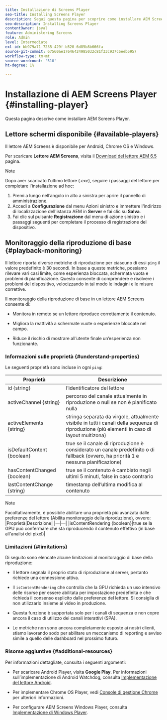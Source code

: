 ```yaml
---
title: Installazione di Screens Player
seo-title: Installing Screens Player
description: Segui questa pagina per scoprire come installare AEM Screens Player disponibile.
seo-description: Installing Screens Player
contentOwner: jsyal
feature: Administering Screens
role: Admin
level: Intermediate
exl-id: bb979a71-7235-429f-b520-6d85b8b666fa
source-git-commit: 67560ae17646424985032c81f33c937c6eeb5957
workflow-type: tm+mt
source-wordcount: '510'
ht-degree: 1%

---
```


# Installazione di AEM Screens Player {#installing-player}

Questa pagina descrive come installare AEM Screens Player.

## Lettore schermi disponibile {#available-players}

Il lettore AEM Screens è disponibile per Android, Chrome OS e Windows.

Per scaricare **Lettore AEM Screens**, visita il [Download del lettore AEM 6.5](https://download.macromedia.com/screens/) pagina.

>[!NOTE]
>
>Dopo aver scaricato l&#39;ultimo lettore (*.exe*), seguire i passaggi del lettore per completare l&#39;installazione ad hoc:
>
>1. Premi a lungo nell’angolo in alto a sinistra per aprire il pannello di amministrazione.
>1. Accedi a **Configurazione** dal menu Azioni sinistro e immettere l&#39;indirizzo di localizzazione dell&#39;istanza AEM in **Server** e fai clic su **Salva**.
>1. Fai clic sul pulsante **Registrazione** dal menu di azione sinistro e i passaggi seguenti per completare il processo di registrazione del dispositivo.

## Monitoraggio della riproduzione di base {#playback-monitoring}

Il lettore riporta diverse metriche di riproduzione per ciascuno di essi `ping` il valore predefinito è 30 secondi. In base a queste metriche, possiamo rilevare vari casi limite, come esperienza bloccata, schermata vuota e problemi di pianificazione. Questo consente di comprendere e risolvere i problemi del dispositivo, velocizzando in tal modo le indagini e le misure correttive.

Il monitoraggio della riproduzione di base in un lettore AEM Screens consente di:

* Monitora in remoto se un lettore riproduce correttamente il contenuto.

* Migliora la reattività a schermate vuote o esperienze bloccate nel campo.

* Riduce il rischio di mostrare all’utente finale un’esperienza non funzionante.

### Informazioni sulle proprietà {#understand-properties}

Le seguenti proprietà sono incluse in ogni `ping`:

| Proprietà | Descrizione |
|---|---|
| id {string} | l’identificatore del lettore |
| activeChannel {string} | percorso del canale attualmente in riproduzione o null se non è pianificato nulla |
| activeElements {string} | stringa separata da virgole, attualmente visibile in tutti i canali della sequenza di riproduzione (più elementi in caso di layout multizona) |
| isDefaultContent {boolean} | true se il canale di riproduzione è considerato un canale predefinito o di fallback (ovvero, ha priorità 1 e nessuna pianificazione) |
| hasContentChanged {boolean} | true se il contenuto è cambiato negli ultimi 5 minuti, false in caso contrario |
| lastContentChange {string} | timestamp dell’ultima modifica al contenuto |

>[!NOTE]
>Facoltativamente, è possibile abilitare una proprietà più avanzata dalle preferenze del lettore (Abilita monitoraggio della riproduzione), ovvero:
>|Proprietà|Descrizione|
>|—|—|
>|isContentRendering {boolean}|true se la GPU può confermare che sta riproducendo il contenuto effettivo (in base all&#39;analisi dei pixel)|

### Limitazioni {#limitations}

Di seguito sono elencate alcune limitazioni al monitoraggio di base della riproduzione:

* Il lettore segnala il proprio stato di riproduzione al server, pertanto richiede una connessione attiva.

* Il `isContentRendering` che controlla che la GPU richieda un uso intensivo delle risorse per essere abilitata per impostazione predefinita e che richieda il consenso esplicito dalle preferenze del lettore. Si consiglia di non utilizzarlo insieme ai video in produzione.

* Questa funzione è supportata solo per i canali di sequenza e non copre ancora il caso di utilizzo dei canali interattivi (SPA).

* Le metriche non sono ancora completamente esposte ai nostri clienti, stiamo lavorando sodo per abilitare un meccanismo di reporting e avviso simile a quello delle dashboard nel prossimo futuro.

### Risorse aggiuntive {#additional-resources}

Per informazioni dettagliate, consulta i seguenti argomenti:

* Per scaricare Android Player, visita **Google Play**. Per informazioni sull’implementazione di Android Watchdog, consulta [Implementazione del lettore Android](implementing-android-player.md).

* Per implementare Chrome OS Player, vedi [Console di gestione Chrome](implementing-chrome-os-player.md) per ulteriori informazioni.

* Per configurare AEM Screens Windows Player, consulta [Implementazione di Windows Player](implementing-windows-player.md).

